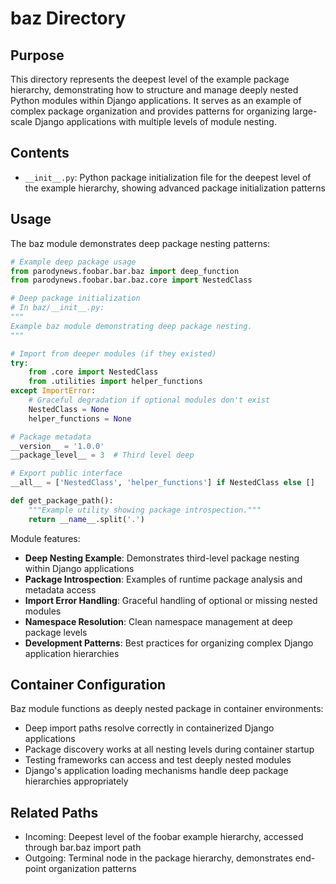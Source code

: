 
# baz Directory

## Purpose
This directory represents the deepest level of the example package hierarchy, demonstrating how to structure and manage deeply nested Python modules within Django applications. It serves as an example of complex package organization and provides patterns for organizing large-scale Django applications with multiple levels of module nesting.

## Contents
- `__init__.py`: Python package initialization file for the deepest level of the example hierarchy, showing advanced package initialization patterns

## Usage
The baz module demonstrates deep package nesting patterns:

```python
# Example deep package usage
from parodynews.foobar.bar.baz import deep_function
from parodynews.foobar.bar.baz.core import NestedClass

# Deep package initialization
# In baz/__init__.py:
"""
Example baz module demonstrating deep package nesting.
"""

# Import from deeper modules (if they existed)
try:
    from .core import NestedClass
    from .utilities import helper_functions
except ImportError:
    # Graceful degradation if optional modules don't exist
    NestedClass = None
    helper_functions = None

# Package metadata
__version__ = '1.0.0'
__package_level__ = 3  # Third level deep

# Export public interface
__all__ = ['NestedClass', 'helper_functions'] if NestedClass else []

def get_package_path():
    """Example utility showing package introspection."""
    return __name__.split('.')
```

Module features:
- **Deep Nesting Example**: Demonstrates third-level package nesting within Django applications
- **Package Introspection**: Examples of runtime package analysis and metadata access
- **Import Error Handling**: Graceful handling of optional or missing nested modules
- **Namespace Resolution**: Clean namespace management at deep package levels
- **Development Patterns**: Best practices for organizing complex Django application hierarchies

## Container Configuration
Baz module functions as deeply nested package in container environments:
- Deep import paths resolve correctly in containerized Django applications
- Package discovery works at all nesting levels during container startup
- Testing frameworks can access and test deeply nested modules
- Django's application loading mechanisms handle deep package hierarchies appropriately

## Related Paths
- Incoming: Deepest level of the foobar example hierarchy, accessed through bar.baz import path
- Outgoing: Terminal node in the package hierarchy, demonstrates end-point organization patterns
